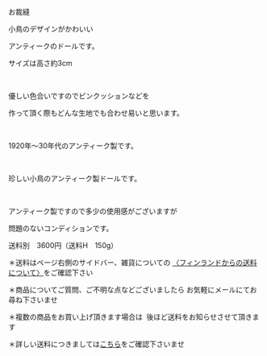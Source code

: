 <link rel="stylesheet" type="text/css" href="/assets/css/styles.css">

お裁縫

小鳥のデザインがかわいい

アンティークのドールです。

サイズは高さ約3cm

<img alt="" src="http://blog.cnobi.jp/v1/blog/user/71e35865e9e62f3f9d70420d6124d2ab/1482314516"/>   

優しい色合いですのでピンクッションなどを

作って頂く際もどんな生地でも合わせ易いと思います。

<img alt="" src="http://blog.cnobi.jp/v1/blog/user/71e35865e9e62f3f9d70420d6124d2ab/1482314517"/>    

1920年〜30年代のアンティーク製です。

<img alt="" src="http://blog.cnobi.jp/v1/blog/user/71e35865e9e62f3f9d70420d6124d2ab/1482314518"/>   

珍しい小鳥のアンティーク製ドールです。

 <img alt="" src="http://blog.cnobi.jp/v1/blog/user/71e35865e9e62f3f9d70420d6124d2ab/1482314519"/>   

アンティーク製ですので多少の使用感がございますが

問題のないコンディションです。

送料別　3600円（送料H　150g）

＊送料はページ右側のサイドバー、雑貨についての
[〈フィンランドからの送料について〉](https://dkzakka.github.io/2005/03/31/雑貨について.html)をご確認下さい

＊商品についてご質問、ご不明な点などございましたら
お気軽にメールにてお尋ね下さいませ

＊複数の商品をお買い上げ頂きます場合は 
後ほど送料をお知らせさせて頂きます

＊詳しい送料につきましては[こちら](http://dkzakka.blog.shinobi.jp/Entry/3385/)をご確認下さいませ